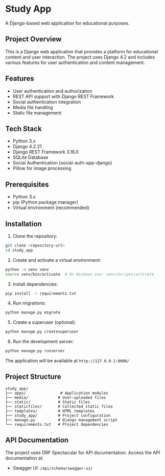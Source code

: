 # Study App

A Django-based web application for educational purposes.

## Project Overview

This is a Django web application that provides a platform for educational content and user interaction. The project uses Django 4.2 and includes various features for user authentication and content management.

## Features

- User authentication and authorization
- REST API support with Django REST Framework
- Social authentication integration
- Media file handling
- Static file management

## Tech Stack

- Python 3.x
- Django 4.2.21
- Django REST Framework 3.16.0
- SQLite Database
- Social Authentication (social-auth-app-django)
- Pillow for image processing

## Prerequisites

- Python 3.x
- pip (Python package manager)
- Virtual environment (recommended)

## Installation

1. Clone the repository:
```bash
git clone <repository-url>
cd study_app
```

2. Create and activate a virtual environment:
```bash
python -m venv venv
source venv/bin/activate  # On Windows use: venv\Scripts\activate
```

3. Install dependencies:
```bash
pip install -r requirements.txt
```

4. Run migrations:
```bash
python manage.py migrate
```

5. Create a superuser (optional):
```bash
python manage.py createsuperuser
```

6. Run the development server:
```bash
python manage.py runserver
```

The application will be available at `http://127.0.0.1:8000/`

## Project Structure

```
study_app/
├── apps/               # Application modules
├── media/             # User-uploaded files
├── static/            # Static files
├── staticfiles/       # Collected static files
├── templates/         # HTML templates
├── study_app/         # Project configuration
├── manage.py          # Django management script
└── requirements.txt   # Project dependencies
```

## API Documentation

The project uses DRF Spectacular for API documentation. Access the API documentation at:
- Swagger UI: `/api/schema/swagger-ui/`
